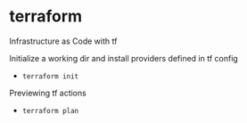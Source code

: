 # terraform
Infrastructure as Code with tf

Initialize a working dir and install providers defined in tf config

- `terraform init`

Previewing tf actions

- `terraform plan`


